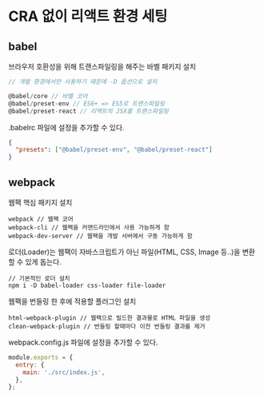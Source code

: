 # CRA 없이 리액트 환경 세팅

## babel

브라우저 호환성을 위해 트랜스파일링을 해주는 바벨 패키지 설치

```js
// 개발 환경에서만 사용하기 때문에 -D 옵션으로 설치

@babel/core // 바벨 코어
@babel/preset-env // ES6+ => ES5로 트랜스파일링
@babel/preset-react // 리액트의 JSX를 트랜스파일링
```

.babelrc 파일에 설정을 추가할 수 있다.

```json
{
  "presets": ["@babel/preset-env", "@babel/preset-react"]
}
```

## webpack

웹팩 핵심 패키지 설치

```
webpack // 웹팩 코어
webpack-cli // 웹팩을 커맨드라인에서 사용 가능하게 함
webpack-dev-server // 웹팩을 개발 서버에서 구동 가능하게 함
```

로더(Loader)는 웹팩이 자바스크립트가 아닌 파일(HTML, CSS, Image 등..)을 변환할 수 있게 돕는다.

```
// 기본적인 로더 설치
npm i -D babel-loader css-loader file-loader
```

웹팩을 번들링 한 후에 적용할 플러그인 설치

```
html-webpack-plugin // 웹팩으로 빌드한 결과물로 HTML 파일을 생성
clean-webpack-plugin // 번들링 할때마다 이전 번들링 결과를 제거
```

webpack.config.js 파일에 설정을 추가할 수 있다.

```js
module.exports = {
  entry: {
    main: './src/index.js',
  },
};
```
